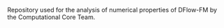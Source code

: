 Repository used for the analysis of numerical properties of DFlow-FM by the Computational Core Team.
